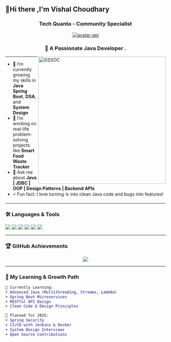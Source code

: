 ## 👋Hi there ,I'm Vishal Choudhary

<!--
**vishal6268/vishal6268** is a ✨ _special_ ✨ repository because its `README.md` (this file) appears on your GitHub profile.

Here are some ideas to get you started:

- 🔭 I’m currently working on ...
- 🌱 I’m currently learning ...
- 👯 I’m looking to collaborate on ...
- 🤔 I’m looking for help with ...
- 💬 Ask me about ...
- 📫 How to reach me: ...
- 😄 Pronouns: ...
- ⚡ Fun fact: ...
-->
<h3 align="center">Tech Quanta - Community Specialist </h3>
<div align=center>
<a href="https://techquanta.tech">
  <img src="https://github-avatar-frame-api.onrender.com/api/framed-avatar/vishal6268?theme=starry&size=234&canvas=dark&shape=circle&radius=100" alt="avatar-api">
</a>
</div>
<h3 align="center">🚀 A Passionate Java Developer . </h3>

<img align="right" alt="GSSOC" width="400" src="https://github.com/user-attachments/assets/950fea18-882f-4f92-b33b-6a0c02adc140" />

---

- 🌱 I’m currently growing my skills in **Java Spring Boot**, **DSA**, and **System Design**
- 🔭 I’m working on real-life problem-solving projects like **Smart Food Waste Tracker**
- 💬 Ask me about **Java | JDBC | OOP | Design Patterns | Backend APIs**
- ⚡ Fun fact: I love turning ☕ into clean Java code and bugs into features!

---

### 🛠️ Languages & Tools
<p align="left">
  <img src="https://img.shields.io/badge/Java-%23ED8B00.svg?style=for-the-badge&logo=java&logoColor=white" />
  <img src="https://img.shields.io/badge/MySQL-%2300f.svg?style=for-the-badge&logo=mysql&logoColor=white" />
  <img src="https://img.shields.io/badge/SpringBoot-%236DB33F.svg?style=for-the-badge&logo=springboot&logoColor=white" />
  <img src="https://img.shields.io/badge/Git-%23F05033.svg?style=for-the-badge&logo=git&logoColor=white" />
  <img src="https://img.shields.io/badge/Postman-%23FF6C37.svg?style=for-the-badge&logo=postman&logoColor=white" />
  <img src="https://img.shields.io/badge/NetBeans-%23006FBD.svg?style=for-the-badge&logo=apache-netbeans-ide&logoColor=white" />
</p>

---

### 🏆 GitHub Achievements
<p align="center">
  <img src="https://github-profile-trophy.vercel.app/?username=vishal6268&theme=onestar&no-frame=true&no-bg=true&title=Followers,Stars,Commit,Repositories,PullRequest,Issues" />
</p>

---

### 🌱 My Learning & Growth Path
```diff
📌 Currently Learning:
+ Advanced Java (Multithreading, Streams, Lambda)
+ Spring Boot Microservices
+ RESTful API Design
+ Clean Code & Design Principles

🚀 Planned for 2025:
+ Spring Security
+ CI/CD with Jenkins & Docker
+ System Design Interviews
+ Open Source Contributions
